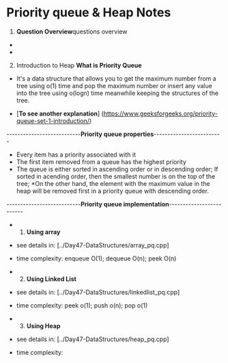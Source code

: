 # Priority queue & Heap Notes
1. **Question Overview**questions overview
* 
* 

2. Introduction to Heap
**What is Priority Queue**
* It's a data structure that allows you to get the maximum number from a tree using o(1) time
and pop the maximum number or insert any value into the tree using o(logn) time meanwhile
keeping the structures of the tree.

* [**To see another explanation**] (https://www.geeksforgeeks.org/priority-queue-set-1-introduction/)

---------------------------**Priority queue properties**-------------------------

* Every item has a priority associated with it
* The first item removed from a queue has the highest priority 
* The queue is either sorted in ascending order or in descending order;
If sorted in acending order, then the smallest number is on the top of the tree;
*On the other hand, the element with the maximum value in the heap will be removed first
in a priority queue with descending order.

---------------------------**Priority queue implementation**-------------------------
* 1. **Using array**
* see details in: [../Day47-DataStructures/array_pq.cpp]
* time complexity: enqueue O(1); dequeue O(n); peek O(n)

* 2. **Using Linked List**
* see details in: [../Day47-DataStructures/linkedlist_pq.cpp]
* time complexity: peek o(1); push o(n); pop o(1)

* 3. **Using Heap**
* see details in: [../Day47-DataStructures/heap_pq.cpp]
* time complexity:
